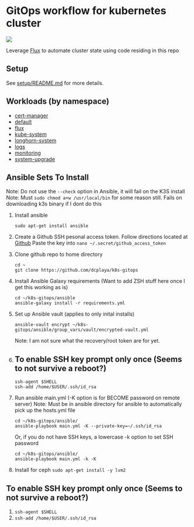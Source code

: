 # GitOps workflow for kubernetes cluster

![](https://i.imgur.com/9tvyWMp.png)

Leverage [Flux](https://github.com/fluxcd/flux) to automate cluster state using code residing in this repo

## Setup

See [setup/README.md](setup/README.md) for more details.

## Workloads (by namespace)

* [cert-manager](cert-manager/)
* [default](default/)
* [flux](flux/)
* [kube-system](kube-system/)
* [longhorn-system](longhorn-system/)
* [logs](logs/)
* [monitoring](monitoring/)
* [system-upgrade](system-upgrade/)

## Ansible Sets To Install

Note: Do not use the `--check` option in Ansible, it will fail on the K3S install
Note: Must `sudo chmod a+w /usr/local/bin` for some reason still. Fails on downloading k3s binary if I dont do this

1. Install ansible
   ```
   sudo apt-get install ansible
   ```
2. Create a Github SSH pesonal access token. Follow directions located at [Github](https://help.github.com/en/github/authenticating-to-github/creating-a-personal-access-token-for-the-command-line)
   Paste the key into `nano ~/.secret/github_access_token`
3. Clone github repo to home directory
   ```
   cd ~
   git clone https://github.com/dcplaya/k8s-gitops
   ```
4. Install Ansible Galaxy requirements (Want to add ZSH stuff here once I get this working as is)

   ```
   cd ~/k8s-gitops/ansible
   ansible-galaxy install -r requirements.yml
   ```
5. Set up Ansible vault (applies to only inital installs)
   ```
   ansible-vault encrypt ~/k8s-gitops/ansible/group_vars/vault/encrypted-vault.yml
   ```
   Note: I am not sure what the recovery/root token are for yet.

6. ## To enable SSH key prompt only once (Seems to not survive a reboot?)
   ```
   ssh-agent $SHELL
   ssh-add /home/$USER/.ssh/id_rsa
   ```

7. Run ansible main.yml (-K option is for BECOME password on remote server)
   Note: Must be in ansible directory for ansible to automatically pick up the hosts.yml file
   ```
   cd ~/k8s-gitops/ansible/
   ansible-playbook main.yml -K --private-key=~/.ssh/id_rsa
   ```

   Or, if you do not have SSH keys, a lowercase -k option to set SSH password
   ```
   cd ~/k8s-gitops/ansible/
   ansible-playbook main.yml -k -K
   ```

7. Install for ceph
  `sudo apt-get install -y lvm2`


## To enable SSH key prompt only once (Seems to not survive a reboot?)

1. `ssh-agent $SHELL`
2. `ssh-add /home/$USER/.ssh/id_rsa`
